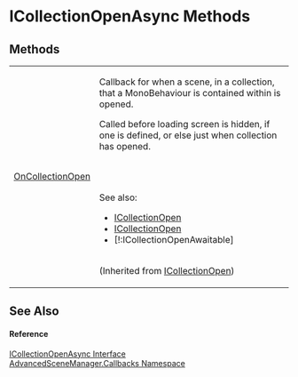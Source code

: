 # ICollectionOpenAsync Methods




## Methods
<table>
<tr>
<td><a href="M_AdvancedSceneManager_Callbacks_ICollectionOpen_OnCollectionOpen.md">OnCollectionOpen</a></td>
<td><p>Callback for when a scene, in a collection, that a MonoBehaviour is contained within is opened.</p><p>

Called before loading screen is hidden, if one is defined, or else just when collection has opened.</p><br /><br />

 See also: <ul><li><a href="T_AdvancedSceneManager_Callbacks_ICollectionOpen.md">ICollectionOpen</a></li><li><a href="T_AdvancedSceneManager_Callbacks_ICollectionOpen.md">ICollectionOpen</a></li><li>[!:ICollectionOpenAwaitable]</li></ul>

<br />(Inherited from <a href="T_AdvancedSceneManager_Callbacks_ICollectionOpen.md">ICollectionOpen</a>)</td></tr>
</table>

## See Also


#### Reference
<a href="T_AdvancedSceneManager_Callbacks_ICollectionOpenAsync.md">ICollectionOpenAsync Interface</a>  
<a href="N_AdvancedSceneManager_Callbacks.md">AdvancedSceneManager.Callbacks Namespace</a>  
